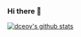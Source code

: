 ### Hi there 👋

<!--
**dceoy/dceoy** is a ✨ _special_ ✨ repository because its `README.md` (this file) appears on your GitHub profile.

Here are some ideas to get you started:

- 🔭 I’m currently working on ...
- 🌱 I’m currently learning ...
- 👯 I’m looking to collaborate on ...
- 🤔 I’m looking for help with ...
- 💬 Ask me about ...
- 📫 How to reach me: ...
- 😄 Pronouns: ...
- ⚡ Fun fact: ...
-->

[![dceoy's github stats](https://github-readme-stats.vercel.app/api?username=dceoy)](https://github.com/anuraghazra/github-readme-stats)
